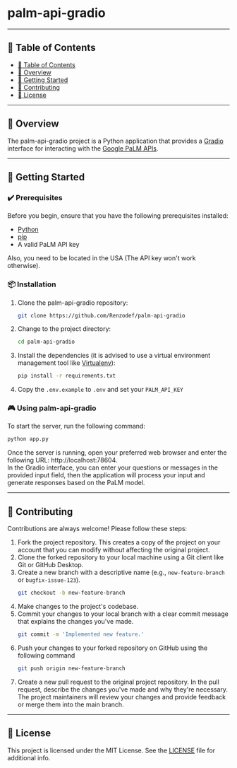 # palm-api-gradio

---

## 📒 Table of Contents
- [📒 Table of Contents](#-table-of-contents)
- [📍 Overview](#-overview)
- [🚀 Getting Started](#-getting-started)
- [🤝 Contributing](#-contributing)
- [📄 License](#-license)

---


## 📍 Overview

The palm-api-gradio project is a Python application that provides a [Gradio](https://www.gradio.app/) interface for interacting with the [Google PaLM APIs](https://developers.generativeai.google/).

---

## 🚀 Getting Started

### ✔️ Prerequisites

Before you begin, ensure that you have the following prerequisites installed:
- [Python](https://www.python.org/)
- [pip](https://pip.pypa.io/)
- A valid PaLM API key

Also, you need to be located in the USA (The API key won't work otherwise).

### 📦 Installation

1. Clone the palm-api-gradio repository:
    ```sh
    git clone https://github.com/Renzodef/palm-api-gradio
    ```

2. Change to the project directory:
    ```sh
    cd palm-api-gradio
    ```

3. Install the dependencies (it is advised to use a virtual environment management tool like [Virtualenv](https://virtualenv.pypa.io/)):
    ```sh
    pip install -r requirements.txt
    ```

4. Copy the `.env.example` to `.env` and set your `PALM_API_KEY`

### 🎮 Using palm-api-gradio

To start the server, run the following command:

```sh
python app.py
```
Once the server is running, open your preferred web browser and enter the following URL: http://localhost:78604.<br>
In the Gradio interface, you can enter your questions or messages in the provided input field, then the application will process your input and generate responses based on the PaLM model.

---

## 🤝 Contributing

Contributions are always welcome! Please follow these steps:
1. Fork the project repository. This creates a copy of the project on your account that you can modify without affecting the original project.
2. Clone the forked repository to your local machine using a Git client like Git or GitHub Desktop.
3. Create a new branch with a descriptive name (e.g., `new-feature-branch` or `bugfix-issue-123`).
    ```sh
    git checkout -b new-feature-branch
    ```
4. Make changes to the project's codebase.
5. Commit your changes to your local branch with a clear commit message that explains the changes you've made.
    ```sh
    git commit -m 'Implemented new feature.'
    ```
6. Push your changes to your forked repository on GitHub using the following command
    ```sh
    git push origin new-feature-branch
    ```
7. Create a new pull request to the original project repository. In the pull request, describe the changes you've made and why they're necessary.
   The project maintainers will review your changes and provide feedback or merge them into the main branch.

---

## 📄 License

This project is licensed under the MIT License. See the [LICENSE](https://github.com/Renzodef/palm-api-gradio/blob/main/LICENSE) file for additional info.
